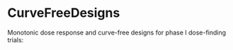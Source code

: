 # CurveFreeDesigns
 Monotonic dose response and curve-free designs for phase I dose-finding trials:
